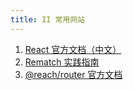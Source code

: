 ```yaml
---
title: II 常用网站
---
```


1. [React 官方文档（中文）](https://zh-hans.reactjs.org)
2. [Rematch 实践指南](https://rematch.gitbook.io/handbook/)
3. [@reach/router 官方文档](https://reach.tech/router)
